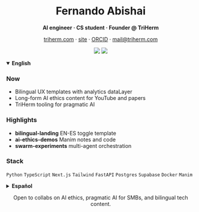 <h1 align="center">Fernando Abishai</h1>
<p align="center"><b>AI engineer · CS student · Founder @ TriHerm</b></p>
<p align="center">
  <a href="https://www.triherm.com">triherm.com</a> ·
  <a href="https://fernandoabishai.me">site</a> ·
  <a href="https://orcid.org/0009-0007-3381-7956">ORCID</a> ·
  <a href="mailto:mail@triherm.com">mail@triherm.com</a>
</p>

<p align="center">
  <img src="https://github-readme-stats.vercel.app/api?username=FernandoAbishai&show_icons=true&hide_title=true&hide_rank=true&hide=stars&include_all_commits=true&line_height=24#gh-dark-mode-only" />
  <img src="https://github-readme-stats.vercel.app/api?username=FernandoAbishai&show_icons=true&hide_title=true&hide_rank=true&hide=stars&include_all_commits=true&line_height=24&theme=graywhite#gh-light-mode-only" />
</p>

<details open>
<summary><b>English</b></summary>

### Now
- Bilingual UX templates with analytics dataLayer  
- Long-form AI ethics content for YouTube and papers  
- TriHerm tooling for pragmatic AI

### Highlights
- **bilingual-landing** EN-ES toggle template  
- **ai-ethics-demos** Manim notes and code  
- **swarm-experiments** multi-agent orchestration

### Stack
`Python` `TypeScript` `Next.js` `Tailwind` `FastAPI` `Postgres` `Supabase` `Docker` `Manim`
</details>

<details>
<summary><b>Español</b></summary>

### Ahora
- Plantillas UX bilingües con analítica  
- Contenido largo sobre ética de IA  
- Herramientas de TriHerm para IA práctica

### Destacados
- **bilingual-landing**  
- **ai-ethics-demos**  
- **swarm-experiments**

### Stack
`Python` `TypeScript` `Next.js` `Tailwind` `FastAPI` `Postgres` `Supabase` `Docker` `Manim`
</details>

<p align="center">Open to collabs on AI ethics, pragmatic AI for SMBs, and bilingual tech content.</p>
